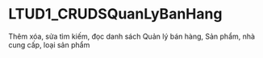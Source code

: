 # LTUD1_CRUDSQuanLyBanHang
Thêm xóa, sửa tìm kiếm, đọc danh sách Quản lý bán hàng, Sản phẩm, nhà cung cấp, loại sản phẩm 
